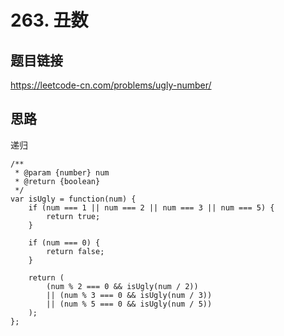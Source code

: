 # 263. 丑数

## 题目链接

https://leetcode-cn.com/problems/ugly-number/

## 思路

递归

```
/**
 * @param {number} num
 * @return {boolean}
 */
var isUgly = function(num) {
    if (num === 1 || num === 2 || num === 3 || num === 5) {
        return true;
    }

    if (num === 0) {
        return false;
    }

    return (
        (num % 2 === 0 && isUgly(num / 2))
        || (num % 3 === 0 && isUgly(num / 3))
        || (num % 5 === 0 && isUgly(num / 5))
    );
};
```
